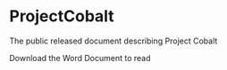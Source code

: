 ProjectCobalt
=============

The public released document describing Project Cobalt

Download the Word Document to read
